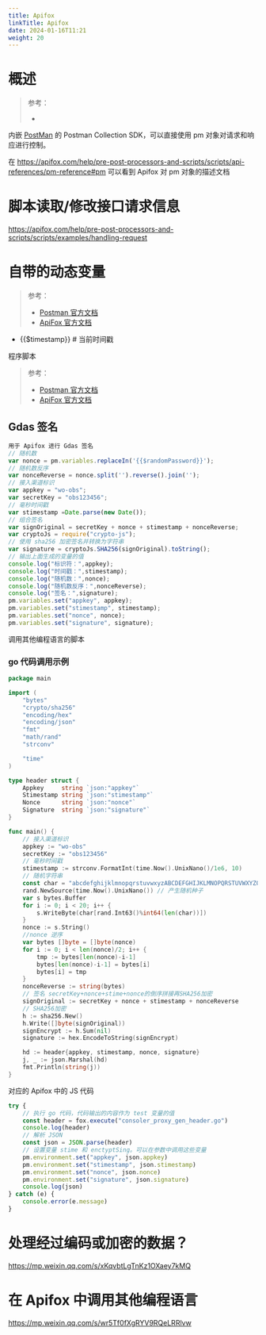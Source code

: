```yaml
---
title: Apifox
linkTitle: Apifox
date: 2024-01-16T11:21
weight: 20
---
```


# 概述

> 参考：
>
> -

内嵌 [PostMan](/docs/2.编程/API/API%20相关工具/PostMan.md) 的 Postman Collection SDK，可以直接使用 pm 对象对请求和响应进行控制。

在 https://apifox.com/help/pre-post-processors-and-scripts/scripts/api-references/pm-reference#pm 可以看到 Apifox 对 pm 对象的描述文档

# 脚本读取/修改接口请求信息

https://apifox.com/help/pre-post-processors-and-scripts/scripts/examples/handling-request

# 自带的动态变量

> 参考：
>
> - [Postman 官方文档](https://learning.postman.com/docs/writing-scripts/script-references/variables-list/)
> - [ApiFox 官方文档](https://www.apifox.cn/help/app/api-manage/dynamic-variables/)

- {{$timestamp}} # 当前时间戳

程序脚本

> 参考：
>
> - [Postman 官方文档](https://learning.postman.com/docs/writing-scripts/intro-to-scripts/)
> - [ApiFox 官方文档](https://www.apifox.cn/help/app/scripts/)

## Gdas 签名

```javascript
用于 Apifox 进行 Gdas 签名
// 随机数
var nonce = pm.variables.replaceIn('{{$randomPassword}}');
// 随机数反序
var nonceReverse = nonce.split('').reverse().join('');
// 接入渠道标识
var appkey = "wo-obs";
var secretKey = "obs123456";
// 毫秒时间戳
var stimestamp =Date.parse(new Date());
// 组合签名
var signOriginal = secretKey + nonce + stimestamp + nonceReverse;
var cryptoJs = require("crypto-js");
// 使用 sha256 加密签名并转换为字符串
var signature = cryptoJs.SHA256(signOriginal).toString();
// 输出上面生成的变量的值
console.log("标识符：",appkey);
console.log("时间戳：",stimestamp);
console.log("随机数：",nonce);
console.log("随机数反序：",nonceReverse);
console.log("签名：",signature);
pm.variables.set("appkey", appkey);
pm.variables.set("stimestamp", stimestamp);
pm.variables.set("nonce", nonce);
pm.variables.set("signature", signature);
```

调用其他编程语言的脚本

### go 代码调用示例

```go
package main

import (
    "bytes"
    "crypto/sha256"
    "encoding/hex"
    "encoding/json"
    "fmt"
    "math/rand"
    "strconv"

    "time"
)

type header struct {
    Appkey     string `json:"appkey"`
    Stimestamp string `json:"stimestamp"`
    Nonce      string `json:"nonce"`
    Signature  string `json:"signature"`
}

func main() {
    // 接入渠道标识
    appkey := "wo-obs"
    secretKey := "obs123456"
    // 毫秒时间戳
    stimestamp := strconv.FormatInt(time.Now().UnixNano()/1e6, 10)
    // 随机字符串
    const char = "abcdefghijklmnopqrstuvwxyzABCDEFGHIJKLMNOPQRSTUVWXYZ0123456789"
    rand.NewSource(time.Now().UnixNano()) // 产生随机种子
    var s bytes.Buffer
    for i := 0; i < 20; i++ {
        s.WriteByte(char[rand.Int63()%int64(len(char))])
    }
    nonce := s.String()
    //nonce 逆序
    var bytes []byte = []byte(nonce)
    for i := 0; i < len(nonce)/2; i++ {
        tmp := bytes[len(nonce)-i-1]
        bytes[len(nonce)-i-1] = bytes[i]
        bytes[i] = tmp
    }
    nonceReverse := string(bytes)
    // 签名 secretKey+nonce+stime+nonce的倒序拼接再SHA256加密
    signOriginal := secretKey + nonce + stimestamp + nonceReverse
    // SHA256加密
    h := sha256.New()
    h.Write([]byte(signOriginal))
    signEncrypt := h.Sum(nil)
    signature := hex.EncodeToString(signEncrypt)

    hd := header{appkey, stimestamp, nonce, signature}
    j, _ := json.Marshal(hd)
    fmt.Println(string(j))
}
```

对应的 Apifox 中的 JS 代码

```javascript
try {
    // 执行 go 代码，代码输出的内容作为 test 变量的值
    const header = fox.execute("consoler_proxy_gen_header.go")
    console.log(header)
    // 解析 JSON
    const json = JSON.parse(header)
    // 设置变量 stime 和 enctyptSing。可以在参数中调用这些变量
    pm.environment.set("appkey", json.appkey)
    pm.environment.set("stimestamp", json.stimestamp)
    pm.environment.set("nonce", json.nonce)
    pm.environment.set("signature", json.signature)
    console.log(json)
} catch (e) {
    console.error(e.message)
}
```

# 处理经过编码或加密的数据？

https://mp.weixin.qq.com/s/xKqvbtLgTnKz1OXaey7kMQ

# 在 Apifox 中调用其他编程语言

https://mp.weixin.qq.com/s/wr5Tf0fXgRYV9RQeLRRlvw

